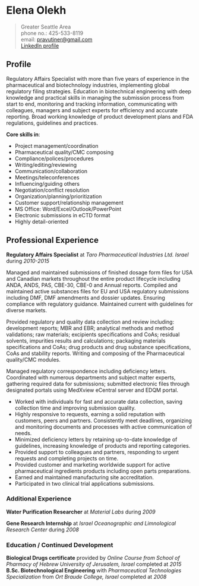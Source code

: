 # Elena Olekh
> Greater Seattle Area  
> phone no.: 425-533-8119               
> email: pravutiner@gmail.com          
>[LinkedIn profile](https://www.linkedin.com/in/elena-olekh)
 
## Profile

Regulatory Affairs Specialist with more than five years of experience in the pharmaceutical and biotechnology industries, implementing global regulatory filing strategies. Education in biotechnical engineering with deep knowledge and practical skills in managing the submission process from start to end, monitoring and tracking information, communicating with colleagues, managers and subject experts for efficiency and accurate reporting. Broad working knowledge of product development plans and FDA regulations, guidelines and practices.  

**Core skills in**: 
* Project management/coordination
*	Pharmaceutical quality/CMC composing 
*	Compliance/polices/procedures 
*	Writing/editing/reviewing
*	Communication/collaboration
*	Meetings/teleconferences
*	Influencing/guiding others
*	Negotiation/conflict resolution
*	Organization/planning/prioritization
*	Customer support/relationship management
*	MS Office: Word/Excel/Outlook/PowerPoint
*	Electronic submissions in eCTD format
*	Highly detail-oriented

## Professional Experience
**Regulatory Affairs Specialist** at _Taro Pharmaceutical Industries Ltd. Israel_	 during _2010-2015_

Managed and maintained submissions of finished dosage form files for USA and Canadian markets throughout the entire product lifecycle including ANDA, ANDS, PAS, CBE-30, CBE-0 and Annual reports. Compiled and maintained active substances files for EU and USA regulatory submissions including DMF, DMF amendments and dossier updates. Ensuring compliance with regulatory guidance. Maintained current with guidelines for diverse markets. 

Provided regulatory and quality data collection and review including: development reports; MBR and EBR; analytical methods and method validations; raw materials; excipients specifications and CoAs; residual solvents, impurities results and calculations; packaging materials specifications and CoAs; drug products and drug substance specifications, CoAs and stability reports. Writing and composing of the Pharmaceutical quality/CMC modules.

Managed regulatory correspondence including deficiency letters. Coordinated with numerous departments and subject matter experts, gathering required data for submissions; submitted electronic files through designated portals using MedXview eCentral server and EDQM portal. 
 * Worked with individuals for fast and accurate data collection, saving collection time and improving submission quality.
 *	Highly responsive to requests, earning a solid reputation with customers, peers and partners. Consistently meet deadlines, organizing and monitoring documents and processes with active communication of needs.
 *	Minimized deficiency letters by retaining up-to-date knowledge of guidelines, increasing knowledge of products and reporting categories.  
 *	Provided support to colleagues and partners, responding to urgent requests and completing projects on time. 
 *	Provided customer and marketing worldwide support for active pharmaceutical ingredients products including open parts preparations. 
 *	Earned and maintained manufacturing site accreditation. 
 *	Participated in two clinical trial applications submissions. 
 
### Additional Experience 
**Water Purification Researcher** at _Material Labs_ during _2009_

**Gene Research Internship** at _Israel Oceanographic and Limnological Research Center_ during _2008_
### Education / Continued Development
**Biological Drugs certificate** provided by _Online Course from School of Pharmacy of Hebrew University of Jerusalem, Israel_ completed at _2015_  
**B.Sc. Biotechnological Engineering** with _Pharmaceutical Technologies Specialization_ from _Ort Braude College, Israel_ completed at _2008_



